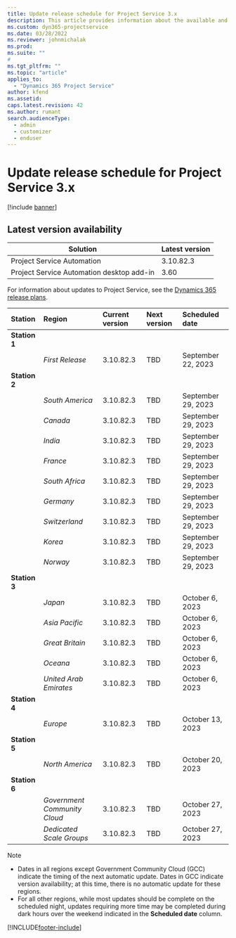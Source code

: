 ```yaml
---
title: Update release schedule for Project Service 3.x
description: This article provides information about the available and upcoming releases of Dynamics 365 Project Service Automation.
ms.custom: dyn365-projectservice
ms.date: 03/28/2022
ms.reviewer: johnmichalak
ms.prod:
ms.suite: ""
#
ms.tgt_pltfrm: ""
ms.topic: "article"
applies_to: 
  - "Dynamics 365 Project Service"
author: kfend
ms.assetid: 
caps.latest.revision: 42
ms.author: rumant
search.audienceType: 
  - admin
  - customizer
  - enduser
---
```


# Update release schedule for Project Service 3.x

[!include [banner](../includes/psa-now-project-operations.md)]

## Latest version availability

| Solution  | Latest version |
|-------|----|
| Project Service Automation    | 3.10.82.3 |
| Project Service Automation desktop add-in                | 3.60          |

For information about updates to Project Service, see the [Dynamics 365 release plans](/dynamics365/release-plans/). 

| Station  | Region | Current version | Next version |  Scheduled date
| :---   | :---   | :---   | :---   |:---   |         
|<strong>Station 1</strong> | |  |  | |
| | <i>First Release</i> | 3.10.82.3 | TBD | September 22, 2023
|<strong>Station 2</strong> | |  |  | |
| | <i>South America</i> | 3.10.82.3 | TBD | September 29, 2023
| | <i>Canada</i> | 3.10.82.3 | TBD | September 29, 2023
| | <i>India</i> | 3.10.82.3 | TBD | September 29, 2023
| | <i>France</i> | 3.10.82.3 | TBD | September 29, 2023
| | <i>South Africa</i> | 3.10.82.3 | TBD | September 29, 2023
| | <i>Germany</i> | 3.10.82.3 | TBD | September 29, 2023
| | <i>Switzerland</i> | 3.10.82.3 | TBD | September 29, 2023
| | <i>Korea</i> | 3.10.82.3 | TBD | September 29, 2023
| | <i>Norway</i> | 3.10.82.3 | TBD | September 29, 2023
|<strong>Station 3</strong> | |  |  | |
| | <i>Japan</i> | 3.10.82.3 | TBD | October 6, 2023
| | <i>Asia Pacific</i> | 3.10.82.3 | TBD | October 6, 2023
| | <i>Great Britain</i> | 3.10.82.3 | TBD | October 6, 2023
| | <i>Oceana</i> | 3.10.82.3 | TBD | October 6, 2023
| | <i>United Arab Emirates</i> | 3.10.82.3 | TBD | October 6, 2023
|<strong>Station 4</strong> | |  |  | |
| | <i>Europe</i> | 3.10.82.3 | TBD | October 13, 2023
|<strong>Station 5</strong> | |  |  | |
| | <i>North America</i> | 3.10.82.3 | TBD | October 20, 2023
|<strong>Station 6</strong> | |  |  | |
| | <i>Government Community Cloud</i> | 3.10.82.3 | TBD | October 27, 2023
| | <i>Dedicated Scale Groups</i> | 3.10.82.3 | TBD | October 27, 2023




>[!Note]
> - Dates in all regions except Government Community Cloud (GCC) indicate the timing of the next automatic update. Dates in GCC indicate version availability; at this time, there is no automatic update for these regions.
> - For all other regions, while most updates should be complete on the scheduled night, updates requiring more time may be completed during dark hours over the weekend indicated in the **Scheduled date** column.


[!INCLUDE[footer-include](../includes/footer-banner.md)]
